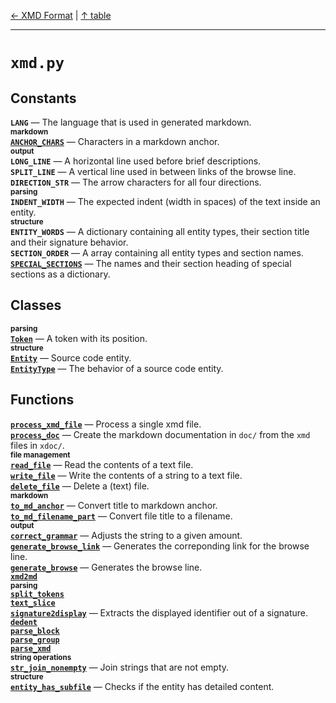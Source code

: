 [&#8592; XMD Format](xmd-format.md) | [&#8593; table](table.md)
***

# `xmd.py`
## Constants
**`LANG`** &#8213; The language that is used in generated markdown.  
<small>**markdown**</small>  
**[`ANCHOR_CHARS`](xmd.py--anchor_chars.md)** &#8213; Characters in a markdown anchor.  
<small>**output**</small>  
**`LONG_LINE`** &#8213; A horizontal line used before brief descriptions.  
**`SPLIT_LINE`** &#8213; A vertical line used in between links of the browse line.  
**`DIRECTION_STR`** &#8213; The arrow characters for all four directions.  
<small>**parsing**</small>  
**`INDENT_WIDTH`** &#8213; The expected indent (width in spaces) of the text inside an entity.  
<small>**structure**</small>  
**`ENTITY_WORDS`** &#8213; A dictionary containing all entity types, their section title and their signature behavior.  
**`SECTION_ORDER`** &#8213; A array containing all entity types and section names.  
**[`SPECIAL_SECTIONS`](xmd.py--special_sections.md)** &#8213; The names and their section heading of special sections as a dictionary.  
## Classes
<small>**parsing**</small>  
**[`Token`](xmd.py--token.md)** &#8213; A token with its position.  
<small>**structure**</small>  
**[`Entity`](xmd.py--entity.md)** &#8213; Source code entity.  
**[`EntityType`](xmd.py--entitytype.md)** &#8213; The behavior of a source code entity.  
## Functions
**[`process_xmd_file`](xmd.py--process_xmd_file.md)** &#8213; Process a single xmd file.  
**[`process_doc`](xmd.py--process_doc.md)** &#8213; Create the markdown documentation in `doc/` from the `xmd` files in `xdoc/`.  
<small>**file management**</small>  
**[`read_file`](xmd.py--read_file.md)** &#8213; Read the contents of a text file.  
**[`write_file`](xmd.py--write_file.md)** &#8213; Write the contents of a string to a text file.  
**[`delete_file`](xmd.py--delete_file.md)** &#8213; Delete a (text) file.  
<small>**markdown**</small>  
**[`to_md_anchor`](xmd.py--to_md_anchor.md)** &#8213; Convert title to markdown anchor.  
**[`to_md_filename_part`](xmd.py--to_md_filename_part.md)** &#8213; Convert file title to a filename.  
<small>**output**</small>  
**[`correct_grammar`](xmd.py--correct_grammar.md)** &#8213; Adjusts the string to a given amount.  
**[`generate_browse_link`](xmd.py--generate_browse_link.md)** &#8213; Generates the correponding link for the browse line.  
**[`generate_browse`](xmd.py--generate_browse.md)** &#8213; Generates the browse line.  
**[`xmd2md`](xmd.py--xmd2md.md)**  
<small>**parsing**</small>  
**[`split_tokens`](xmd.py--split_tokens.md)**  
**[`text_slice`](xmd.py--text_slice.md)**  
**[`signature2display`](xmd.py--signature2display.md)** &#8213; Extracts the displayed identifier out of a signature.  
**[`dedent`](xmd.py--dedent.md)**  
**[`parse_block`](xmd.py--parse_block.md)**  
**[`parse_group`](xmd.py--parse_group.md)**  
**[`parse_xmd`](xmd.py--parse_xmd.md)**  
<small>**string operations**</small>  
**[`str_join_nonempty`](xmd.py--str_join_nonempty.md)** &#8213; Join strings that are not empty.  
<small>**structure**</small>  
**[`entity_has_subfile`](xmd.py--entity_has_subfile.md)** &#8213; Checks if the entity has detailed content.  
